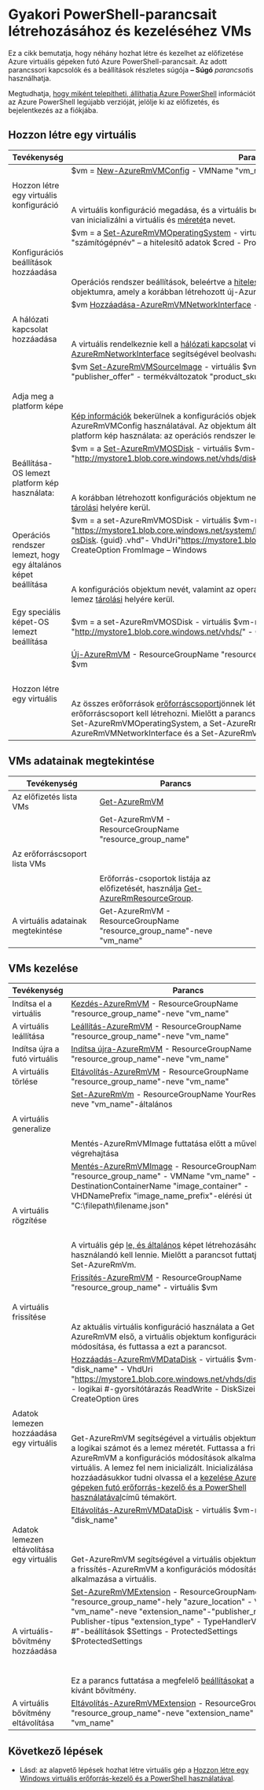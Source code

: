 <properties 
   pageTitle="Az VMs közös PowerShell-parancsait |} Microsoft Azure"
   description="Első lépések létrehozása és kezelése a Windows Azure-ban VMs közös PowerShell-parancsait"
   services="virtual-machines-windows"
   documentationCenter=""
   authors="davidmu1" 
   manager="timlt" 
   editor="tysonn" 
   tags="azure-resource-manager"/>
   
<tags
   ms.service="virtual-machines-windows"
   ms.devlang="na"
   ms.topic="article"
   ms.tgt_pltfrm="vm-windows"
   ms.workload="infrastructure-services"
   ms.date="09/27/2016"
   ms.author="davidmu" />

# <a name="common-powershell-commands-for-creating-and-managing-vms"></a>Gyakori PowerShell-parancsait létrehozásához és kezeléséhez VMs

Ez a cikk bemutatja, hogy néhány hozhat létre és kezelhet az előfizetése Azure virtuális gépeken futó Azure PowerShell-parancsait.  Az adott parancssori kapcsolók és a beállítások részletes súgója **– Súgó** *parancsot*is használhatja.

Megtudhatja, [hogy miként telepítheti, állíthatja Azure PowerShell](../powershell-install-configure.md) információt az Azure PowerShell legújabb verzióját, jelölje ki az előfizetés, és bejelentkezés az a fiókjába.

## <a name="create-a-vm"></a>Hozzon létre egy virtuális

Tevékenység | Parancs
-------------- | -------------------------
Hozzon létre egy virtuális konfiguráció | $vm = [New-AzureRmVMConfig](https://msdn.microsoft.com/library/mt603727.aspx) - VMName "vm_name" - VMSize "vm_size"<BR></BR><BR></BR>A virtuális konfiguráció megadása, és a virtuális beállításainak frissítheti használják. A konfiguráció van inicializálni a virtuális és [méretét](virtual-machines-windows-sizes.md)a nevet.
Konfigurációs beállítások hozzáadása | $vm = a [Set-AzureRmVMOperatingSystem](https://msdn.microsoft.com/library/mt603843.aspx) - virtuális $vm – a Windows - számítógépnév "számítógépnév" – a hitelesítő adatok $cred - ProvisionVMAgent - EnableAutoUpdate<BR></BR><BR></BR>Operációs rendszer beállítások, beleértve a [hitelesítő adatok](https://technet.microsoft.com/library/hh849815.aspx) bekerülnek a konfigurációs objektumra, amely a korábban létrehozott új-AzureRmVMConfig használatával.
A hálózati kapcsolat hozzáadása | $vm [Hozzáadása-AzureRmVMNetworkInterface](https://msdn.microsoft.com/library/mt619351.aspx) - virtuális $vm =-azonosító $adaptert Azonosító<BR></BR><BR></BR>A virtuális rendelkeznie kell a [hálózati kapcsolat](virtual-machines-windows-ps-create.md) virtuális hálózatban kapcsolatba lépni. [Get-AzureRmNetworkInterface](https://msdn.microsoft.com/library/mt619434.aspx) segítségével beolvashatja egy meglévő hálózati kapcsolat objektumra.
Adja meg a platform képe | $vm [Set-AzureRmVMSourceImage](https://msdn.microsoft.com/library/mt619344.aspx) - virtuális $vm - PublisherName "publisher_name" =-ajánlat "publisher_offer" - termékváltozatok "product_sku"-"legújabb" verziója<BR></BR><BR></BR>[Kép információk](virtual-machines-windows-cli-ps-findimage.md) bekerülnek a konfigurációs objektumra, amely a korábban létrehozott új-AzureRmVMConfig használatával. Az objektum által eredményül adott Ez a parancs csak akkor platform kép használata: az operációs rendszer lemez beállításakor használatos.
Beállítása-OS lemezt platform kép használata: | $vm = a [Set-AzureRmVMOSDisk](https://msdn.microsoft.com/library/mt603746.aspx) - virtuális $vm-neve "disk_name" - VhdUri "http://mystore1.blob.core.windows.net/vhds/disk_name.vhd" - CreateOption FromImage<BR></BR><BR></BR>A korábban létrehozott konfigurációs objektum nevét, valamint az operációs rendszer lemezen a [tárolási](../storage/storage-powershell-guide-full.md) helyére kerül.
Operációs rendszer lemezt, hogy egy általános képet beállítása | $vm = a set-AzureRmVMOSDisk - virtuális $vm-neve "disk_name" - SourceImageUri "https://mystore1.blob.core.windows.net/system/Microsoft.Compute/Images/myimages/myprefix-osDisk. {guid} .vhd"- VhdUri"https://mystore1.blob.core.windows.net/vhds/disk_name.vhd"- CreateOption FromImage – Windows<BR></BR><BR></BR>A konfigurációs objektum nevét, valamint az operációs rendszer lemezen, a forráskép helyét, a lemez [tárolási](../storage/storage-powershell-guide-full.md) helyére kerül.
Egy speciális képet-OS lemezt beállítása | $vm = a set-AzureRmVMOSDisk - virtuális $vm-neve "name_of_disk" - VhdUri "http://mystore1.blob.core.windows.net/vhds/" - CreateOption csatolása – Windows
Hozzon létre egy virtuális | [Új-AzureRmVM]() - ResourceGroupName "resource_group_name"-"location_name" hely – virtuális $vm<BR></BR><BR></BR>Az összes erőforrások [erőforráscsoport](../powershell-azure-resource-manager.md)jönnek létre. A virtuális ugyanazon a [helyen](https://msdn.microsoft.com/library/azure/dn495177.aspx) erőforráscsoport kell létrehozni. Mielőtt a parancsot futtatja, futtassa az új-AzureRmVMConfig, a Set-AzureRmVMOperatingSystem, a Set-AzureRmVMSourceImage, a hozzáadása-AzureRmVMNetworkInterface és a Set-AzureRmVMOSDisk.

## <a name="get-information-about-vms"></a>VMs adatainak megtekintése

Tevékenység | Parancs
-------------- | -------------------------
Az előfizetés lista VMs| [Get-AzureRmVM](https://msdn.microsoft.com/library/mt603718.aspx)
Az erőforráscsoport lista VMs | Get-AzureRmVM - ResourceGroupName "resource_group_name"<BR></BR><BR></BR>Erőforrás-csoportok listája az előfizetését, használja [Get-AzureRmResourceGroup](https://msdn.microsoft.com/library/mt679016.aspx).
A virtuális adatainak megtekintése | Get-AzureRmVM - ResourceGroupName "resource_group_name"-neve "vm_name"

## <a name="manage-vms"></a>VMs kezelése

Tevékenység | Parancs
-------------- | -------------------------
Indítsa el a virtuális | [Kezdés-AzureRmVM](https://msdn.microsoft.com/library/mt603453.aspx) - ResourceGroupName "resource_group_name"-neve "vm_name"
A virtuális leállítása | [Leállítás-AzureRmVM](https://msdn.microsoft.com/library/mt603483.aspx) - ResourceGroupName "resource_group_name"-neve "vm_name"
Indítsa újra a futó virtuális | [Indítsa újra-AzureRmVM](https://msdn.microsoft.com/library/mt603775.aspx) - ResourceGroupName "resource_group_name"-neve "vm_name"
A virtuális törlése | [Eltávolítás-AzureRmVM](https://msdn.microsoft.com/library/mt603641.aspx) - ResourceGroupName "resource_group_name"-neve "vm_name"
A virtuális generalize | [Set-AzureRmVm](https://msdn.microsoft.com/library/mt603688.aspx) - ResourceGroupName YourResourceGroup-neve "vm_name"-általános<BR></BR><BR></BR>Mentés-AzureRmVMImage futtatása előtt a művelet végrehajtása
A virtuális rögzítése | [Mentés-AzureRmVMImage](https://msdn.microsoft.com/library/mt619423.aspx) - ResourceGroupName "resource_group_name" - VMName "vm_name" - DestinationContainerName "image_container" - VHDNamePrefix "image_name_prefix"-elérési út "C:\filepath\filename.json"<BR></BR><BR></BR>A virtuális gép [le, és általános](virtual-machines-windows-generalize-vhd.md) képet létrehozásához használandó kell lennie. Mielőtt a parancsot futtatja, futtassa a Set-AzureRmVm.
A virtuális frissítése | [Frissítés-AzureRmVM](https://msdn.microsoft.com/library/mt603662.aspx) - ResourceGroupName "resource_group_name" - virtuális $vm<BR></BR><BR></BR>Az aktuális virtuális konfiguráció használata a Get-AzureRmVM első, a virtuális objektum konfigurációs beállítások módosítása, és futtassa a ezt a parancsot.
Adatok lemezen hozzáadása egy virtuális | [Hozzáadás-AzureRmVMDataDisk](https://msdn.microsoft.com/library/mt603673.aspx) - virtuális $vm-neve "disk_name" - VhdUri "https://mystore1.blob.core.windows.net/vhds/disk_name.vhd" - logikai #-gyorsítótárazás ReadWrite - DiskSizeinGB # - CreateOption üres<BR></BR><BR></BR>Get-AzureRmVM segítségével a virtuális objektumot. Adja meg a logikai számot és a lemez méretét. Futtassa a frissítés-AzureRmVM a konfigurációs módosítások alkalmazása a virtuális. A lemez fel nem inicializált. Inicializálása lemezre, hozzáadásukkor tudni olvassa el a [kezelése Azure virtuális gépeken futó erőforrás-kezelő és a PowerShell használatával](virtual-machines-windows-ps-manage.md)című témakört.
Adatok lemezen eltávolítása egy virtuális | [Eltávolítás-AzureRmVMDataDisk](https://msdn.microsoft.com/library/mt603614.aspx) - virtuális $vm-neve "disk_name"<BR></BR><BR></BR>Get-AzureRmVM segítségével a virtuális objektumot. Futtassa a frissítés-AzureRmVM a konfigurációs módosítások alkalmazása a virtuális.
A virtuális-bővítmény hozzáadása | [Set-AzureRmVMExtension](https://msdn.microsoft.com/library/mt603745.aspx) - ResourceGroupName "resource_group_name"-hely "azure_location" - VMName "vm_name"-neve "extension_name"-"publisher_name" Publisher-típus "extension_type" - TypeHandlerVersion "#. #"-beállítások $Settings - ProtectedSettings $ProtectedSettings<BR></BR><BR></BR>Ez a parancs futtatása a megfelelő [beállításokat](virtual-machines-windows-extensions-configuration-samples.md) a telepíteni kívánt bővítmény.
A virtuális bővítmény eltávolítása | [Eltávolítás-AzureRmVMExtension](https://msdn.microsoft.com/library/mt603782.aspx) - ResourceGroupName "resource_group_name"-neve "extension_name" - VMName "vm_name"

## <a name="next-steps"></a>Következő lépések

- Lásd: az alapvető lépések hozhat létre virtuális gép a [Hozzon létre egy Windows virtuális erőforrás-kezelő és a PowerShell használatával](virtual-machines-windows-ps-create.md).

